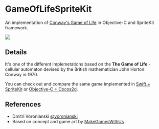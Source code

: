 # GameOfLifeSpriteKit

An implementation of [Conway's Game of Life](http://en.wikipedia.org/wiki/Conway's_Game_of_Life) in Objective-C and SpriteKit framework.

![](https://dl.dropboxusercontent.com/u/100463011/GameOfLife.gif)

## Details

It's one of the different implemetations based on the **The Game of Life** - cellular automaton devised by the British mathematician John Horton Conway in 1970.

You can check out and compare the same game implemented in [Swift + SpriteKit](https://github.com/voronianski-on-games/GameOfLifeSwift) or [Objective-C + Cocos2d](https://github.com/voronianski-on-games/GameOfLifeCocos2d).

## References

- Dmitri Voronianski [@voronianski](https://twitter.com/voronianski)
- Based on concept and game art by [MakeGamesWithUs](https://www.makegameswith.us/tutorials/game-of-life-spritebuilder/)
